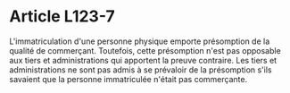 # Article L123-7

L'immatriculation d'une personne physique emporte présomption de la qualité de commerçant. Toutefois, cette présomption n'est pas opposable aux tiers et administrations qui apportent la preuve contraire. Les tiers et administrations ne sont pas admis à se prévaloir de la présomption s'ils savaient que la personne immatriculée n'était pas commerçante.